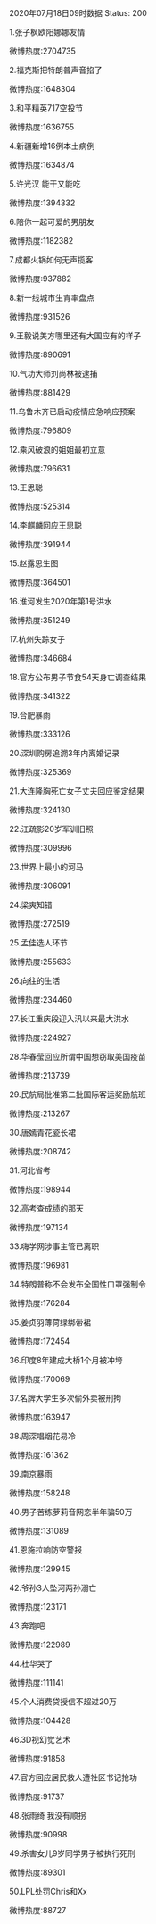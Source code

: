 2020年07月18日09时数据
Status: 200

1.张子枫欧阳娜娜友情

微博热度:2704735

2.福克斯把特朗普声音掐了

微博热度:1648304

3.和平精英717空投节

微博热度:1636755

4.新疆新增16例本土病例

微博热度:1634874

5.许光汉 能干又能吃

微博热度:1394332

6.陪你一起可爱的男朋友

微博热度:1182382

7.成都火锅如何无声揽客

微博热度:937882

8.新一线城市生育率盘点

微博热度:931526

9.王毅说美方哪里还有大国应有的样子

微博热度:890691

10.气功大师刘尚林被逮捕

微博热度:881429

11.乌鲁木齐已启动疫情应急响应预案

微博热度:796809

12.乘风破浪的姐姐最初立意

微博热度:796631

13.王思聪

微博热度:525314

14.李麒麟回应王思聪

微博热度:391944

15.赵露思生图

微博热度:364501

16.淮河发生2020年第1号洪水

微博热度:351249

17.杭州失踪女子

微博热度:346684

18.官方公布男子节食54天身亡调查结果

微博热度:341322

19.合肥暴雨

微博热度:333126

20.深圳购房追溯3年内离婚记录

微博热度:325369

21.大连隆胸死亡女子丈夫回应鉴定结果

微博热度:324130

22.江疏影20岁军训旧照

微博热度:309996

23.世界上最小的河马

微博热度:306091

24.梁爽知错

微博热度:272519

25.孟佳选人环节

微博热度:255633

26.向往的生活

微博热度:234460

27.长江重庆段迎入汛以来最大洪水

微博热度:224927

28.华春莹回应所谓中国想窃取美国疫苗

微博热度:213739

29.民航局批准第二批国际客运奖励航班

微博热度:213267

30.唐嫣青花瓷长裙

微博热度:208742

31.河北省考

微博热度:198944

32.高考查成绩的那天

微博热度:197134

33.嗨学网涉事主管已离职

微博热度:196981

34.特朗普称不会发布全国性口罩强制令

微博热度:176284

35.姜贞羽薄荷绿绑带裙

微博热度:172454

36.印度8年建成大桥1个月被冲垮

微博热度:170069

37.名牌大学生多次偷外卖被刑拘

微博热度:163947

38.周深唱烟花易冷

微博热度:161362

39.南京暴雨

微博热度:158248

40.男子苦练萝莉音网恋半年骗50万

微博热度:131089

41.恩施拉响防空警报

微博热度:129945

42.爷孙3人坠河两孙溺亡

微博热度:123171

43.奔跑吧

微博热度:122989

44.杜华哭了

微博热度:111141

45.个人消费贷授信不超过20万

微博热度:104428

46.3D视幻觉艺术

微博热度:91858

47.官方回应居民救人遭社区书记抢功

微博热度:91737

48.张雨绮 我没有顺拐

微博热度:90998

49.杀害女儿9岁同学男子被执行死刑

微博热度:89301

50.LPL处罚Chris和Xx

微博热度:88727

